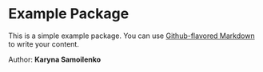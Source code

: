# Example Package

This is a simple example package. You can use
[Github-flavored Markdown](https://guides.github.com/features/mastering-markdown/)
to write your content.

Author: <b>Karyna Samoilenko</b>